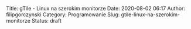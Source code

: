 Title: gTile - Linux na szerokim monitorze
Date: 2020-08-02 06:17
Author: filipgorczynski
Category: Programowanie
Slug: gtile-linux-na-szerokim-monitorze
Status: draft

